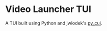 # Video Launcher TUI

A TUI built using Python and jwlodek's [py_cui](https://github.com/jwlodek/py_cui).
